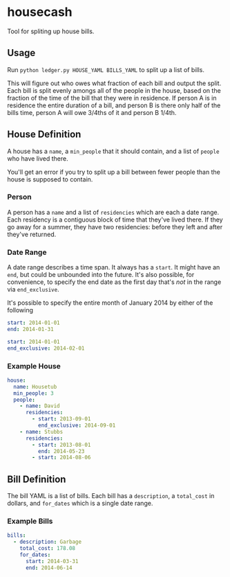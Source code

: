 housecash
=========
Tool for spliting up house bills.

Usage
-----
Run `python ledger.py HOUSE_YAML BILLS_YAML` to split up a list of bills.

This will figure out who owes what fraction of each bill and output the split. Each bill is split evenly amongs all of the people in the house, based on the fraction of the time of the bill that they were in residence. If person A is in residence the entire duration of a bill, and person B is there only half of the bills time, person A will owe 3/4ths of it and person B 1/4th.

House Definition
----------------
A house has a `name`, a `min_people` that it should contain, and a list of `people` who have lived there.

You'll get an error if you try to split up a bill between fewer people than the house is supposed to contain.

### Person
A person has a `name` and a list of `residencies` which are each a date range. Each residency is a contiguous block of time that they've lived there. If they go away for a summer, they have two residencies: before they left and after they've returned.

### Date Range
A date range describes a time span. It always has a `start`. It might have an `end`, but could be unbounded into the future. It's also possible, for convenience, to specify the end date as the first day that's _not_ in the range via `end_exclusive`.

It's possible to specify the entire month of January 2014 by either of the following
```yaml
start: 2014-01-01
end: 2014-01-31

start: 2014-01-01
end_exclusive: 2014-02-01
```

### Example House
```yaml
house:
  name: Housetub
  min_people: 3
  people:
    - name: David
      residencies:
        - start: 2013-09-01
          end_exclusive: 2014-09-01
    - name: Stubbs
      residencies:
        - start: 2013-08-01
          end: 2014-05-23
        - start: 2014-08-06
```

Bill Definition
---------------
The bill YAML is a list of bills. Each bill has a `description`, a `total_cost` in dollars, and `for_dates` which is a single date range.

### Example Bills
```yaml
bills:
  - description: Garbage
    total_cost: 178.08
    for_dates:
      start: 2014-03-31
      end: 2014-06-14
```
